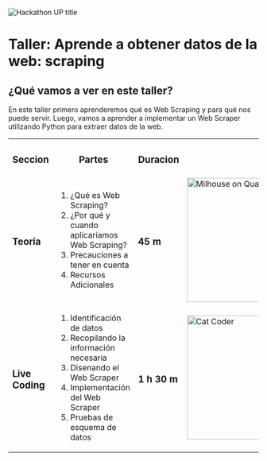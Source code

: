 ![Hackathon UP title](https://www.up.edu.pe/UP_Landing/hackathon-up/img/titulo2.png)

# **Taller**: Aprende a obtener datos de la web: scraping

## ¿Qué vamos a ver en este taller?

En este taller primero aprenderemos qué es Web Scraping y para qué nos puede servir. Luego, vamos a aprender a implementar un Web Scraper utilizando Python para extraer datos de la web.

<table>
<tr>
<th> <h3>Seccion</h3> </th>
<th> <h3>Partes</h3> </th>
<th> <h3>Duracion</h3> </th>
<th>  </th>
</tr>
<tr>
  <td> <h3>Teoría</h3> </td>
  <td> 
    <ol>
      <li>¿Qué es Web Scraping?</li>
      <li>¿Por qué y cuando aplicaríamos Web Scraping?</li>
      <li>Precauciones a tener en cuenta</li>
      <li>Recursos Adicionales</li>
    </ol>
  </td>
  <td> <h3>45 m</h3> </td>
  <td>
    <img src="https://media.giphy.com/media/d1ltmm0EvCAQo/giphy.gif" alt="Milhouse on Quarentine" height="250px"/>
  </td>
</tr>
<tr>
  <td> <h3>Live Coding</h3> </td>
  <td> 
    <ol>
      <li>Identificación de datos</li>
      <li>Recopilando la información necesaria</li>
      <li>Disenando el Web Scraper</li>
      <li>Implementación del Web Scraper</li>
      <li>Pruebas de esquema de datos</li>
    </ol>
  </td>
  <td> <h3>1 h 30 m</h3> </td>
  <td>
    <img src="https://media.giphy.com/media/LmNwrBhejkK9EFP504/giphy.gif" alt="Cat Coder" height="250px"/>
  </td>
</tr>
</table>
